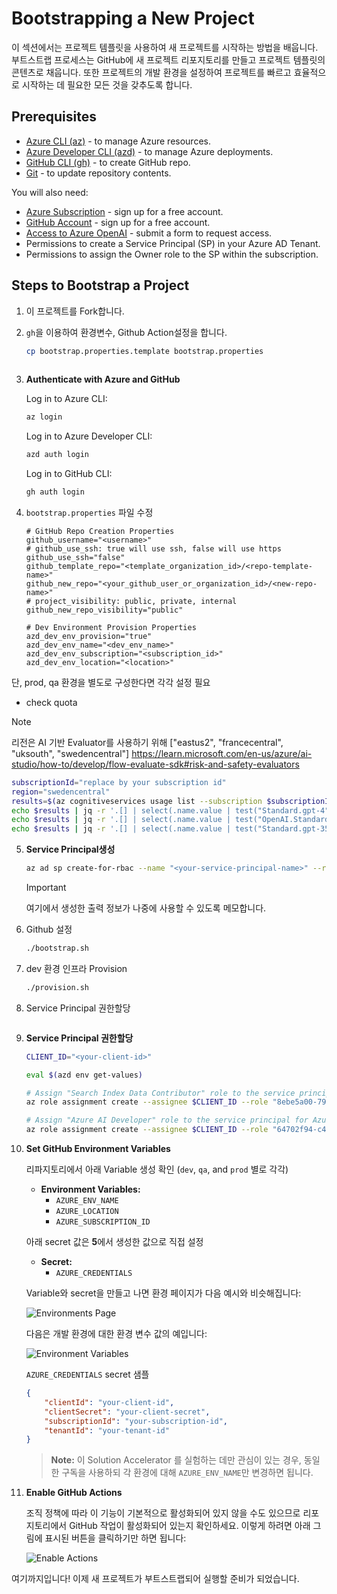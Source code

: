 # Bootstrapping a New Project

이 섹션에서는 프로젝트 템플릿을 사용하여 새 프로젝트를 시작하는 방법을 배웁니다. 부트스트랩 프로세스는 GitHub에 새 프로젝트 리포지토리를 만들고 프로젝트 템플릿의 콘텐츠로 채웁니다. 또한 프로젝트의 개발 환경을 설정하여 프로젝트를 빠르고 효율적으로 시작하는 데 필요한 모든 것을 갖추도록 합니다.
## Prerequisites

* [Azure CLI (az)](https://aka.ms/install-az) - to manage Azure resources.
* [Azure Developer CLI (azd)](https://aka.ms/install-azd) - to manage Azure deployments.
* [GitHub CLI (gh)](https://cli.github.com/) - to create GitHub repo.
* [Git](https://git-scm.com/downloads) - to update repository contents.

You will also need:
* [Azure Subscription](https://azure.microsoft.com/free/) - sign up for a free account.
* [GitHub Account](https://github.com/signup) - sign up for a free account.
* [Access to Azure OpenAI](https://learn.microsoft.com/legal/cognitive-services/openai/limited-access) - submit a form to request access.
* Permissions to create a Service Principal (SP) in your Azure AD Tenant.
* Permissions to assign the Owner role to the SP within the subscription.

## Steps to Bootstrap a Project

1. 이 프로젝트를 Fork합니다.

2. `gh`을 이용하여 환경변수, Github Action설정을 합니다.

   ```bash
   cp bootstrap.properties.template bootstrap.properties
  
   ```

3. **Authenticate with Azure and GitHub**

   Log in to Azure CLI:

   ```sh
   az login
   ```

   Log in to Azure Developer CLI:

   ```sh
   azd auth login
   ```

   Log in to GitHub CLI:

   ```sh
   gh auth login
   ```


4. `bootstrap.properties` 파일 수정

   ```properties
   # GitHub Repo Creation Properties
   github_username="<username>"
   # github_use_ssh: true will use ssh, false will use https
   github_use_ssh="false"
   github_template_repo="<template_organization_id>/<repo-template-name>"
   github_new_repo="<your_github_user_or_organization_id>/<new-repo-name>"
   # project_visibility: public, private, internal
   github_new_repo_visibility="public" 

   # Dev Environment Provision Properties
   azd_dev_env_provision="true"
   azd_dev_env_name="<dev_env_name>"
   azd_dev_env_subscription="<subscription_id>"
   azd_dev_env_location="<location>"
   ```
단, prod, qa 환경을 별도로 구성한다면 각각 설정 필요

   * check quota

   > [!Note]
   > 리전은 AI 기반 Evaluator를 사용하기 위해 ["eastus2", "francecentral", "uksouth", "swedencentral"]
   > https://learn.microsoft.com/en-us/azure/ai-studio/how-to/develop/flow-evaluate-sdk#risk-and-safety-evaluators


   ```bash
   subscriptionId="replace by your subscription id" 
   region="swedencentral"
   results=$(az cognitiveservices usage list --subscription $subscriptionId --location $region) 
   echo $results | jq -r '.[] | select(.name.value | test("Standard.gpt-4"))'
   echo $results | jq -r '.[] | select(.name.value | test("OpenAI.Standard.text-embedding-ada-002"))'
   echo $results | jq -r '.[] | select(.name.value | test("Standard.gpt-35-turbo"))' 
   ```

5. **Service Principal생성**

   ```sh
   az ad sp create-for-rbac --name "<your-service-principal-name>" --role Owner --scopes /subscriptions/<your-subscription-id> 
   ```

   >[!Important]
   > 여기에서 생성한 출력 정보가 나중에 사용할 수 있도록 메모합니다.

6. Github 설정

   ```bash
   ./bootstrap.sh
   ```

7. dev 환경 인프라 Provision

   ```bash
   ./provision.sh
   ```

8. Service Principal 권한할당

   ```bash
8. **Service Principal 권한할당**

   ```bash
   CLIENT_ID="<your-client-id>"
   
   eval $(azd env get-values)

   # Assign "Search Index Data Contributor" role to the service principal for Azure Search
   az role assignment create --assignee $CLIENT_ID --role "8ebe5a00-799e-43f5-93ac-243d3dce84a7" --scope /subscriptions/$AZURE_SUBSCRIPTION_ID/resourceGroups/$AZUREAI_RESOURCE_GROUP/providers/Microsoft.Search/searchServices/$AZURE_SEARCH_NAME

   # Assign "Azure AI Developer" role to the service principal for Azure AI project
   az role assignment create --assignee $CLIENT_ID --role "64702f94-c441-49e6-a78b-ef80e0188fee" --scope /subscriptions/$AZURE_SUBSCRIPTION_ID/resourceGroups/$AZUREAI_RESOURCE_GROUP/providers/Microsoft.MachineLearningServices/workspaces/$AZUREAI_PROJECT_NAME
   ```

9. **Set GitHub Environment Variables**

   리파지토리에서 아래 Variable 생성 확인 (`dev`, `qa`, and `prod` 별로 각각)

   - **Environment Variables:**
     - `AZURE_ENV_NAME`
     - `AZURE_LOCATION`
     - `AZURE_SUBSCRIPTION_ID`

   아래 secret 값은 **5**에서 생성한 값으로 직접 설정  
   
   - **Secret:**
     - `AZURE_CREDENTIALS`

   Variable와 secret을 만들고 나면 환경 페이지가 다음 예시와 비슷해집니다:
   
   ![Environments Page](../media/bootstrapping_environments.png)
   
   다음은 개발 환경에 대한 환경 변수 값의 예입니다:
   
   ![Environment Variables](../media/bootstrapping_env_vars.png)
   
   `AZURE_CREDENTIALS` secret 샘플
    
   ```json
   {
       "clientId": "your-client-id",
       "clientSecret": "your-client-secret",
       "subscriptionId": "your-subscription-id",
       "tenantId": "your-tenant-id"
   }
   ```

   > **Note:** 이 Solution Accelerator 를 실험하는 데만 관심이 있는 경우, 동일한 구독을 사용하되 각 환경에 대해 `AZURE_ENV_NAME`만 변경하면 됩니다.

7. **Enable GitHub Actions**

   조직 정책에 따라 이 기능이 기본적으로 활성화되어 있지 않을 수도 있으므로 리포지토리에서 GitHub 작업이 활성화되어 있는지 확인하세요. 이렇게 하려면 아래 그림에 표시된 버튼을 클릭하기만 하면 됩니다:

   ![Enable Actions](../media/enable_github_actions.png)

여기까지입니다! 이제 새 프로젝트가 부트스트랩되어 실행할 준비가 되었습니다.